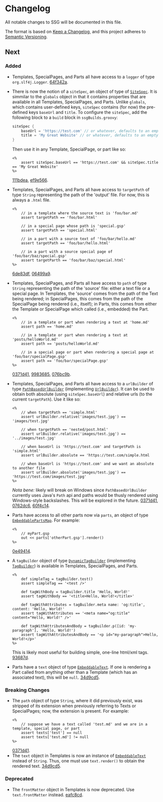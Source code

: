 # Changelog

All notable changes to SSG will be documented in this file.

The format is based on [Keep a Changelog](https://keepachangelog.com/en/1.0.0/), and this project adheres to [Semantic Versioning](https://semver.org/spec/v2.0.0.html).

## Next

### Added

- Templates, SpecialPages, and Parts all have access to a `logger` of type `org.slf4j.Logger`. [64f342a](https://github.com/JesseBrault0709/ssg/commit/64f342a).
- There is now the notion of a `siteSpec`, an object of type of [`SiteSpec`](lib/src/main/groovy/com/jessebrault/ssg/SiteSpec.groovy). It is simmilar to the `globals` object in that it contains properties that are available in all Templates, SpecialPages, and Parts. Unlike `globals`, which contains user-defined keys, `siteSpec` contains (for now) the pre-defined keys `baseUrl` and `title`. To configure the `siteSpec`, add the following block to a `build` block in `ssgBuilds.groovy`:
    ```groovy
    siteSpec {
        baseUrl = 'https://test.com' // or whatever, defaults to an empty string
        title = 'My Great Website' // or whatever, defaults to an empty string
    }
    ```
  Then use it in any Template, SpecialPage, or part like so:
  ```gsp
  <%
      assert siteSpec.baseUrl == 'https://test.com' && siteSpec.title == 'My Great Website'
  %>
  ```
  [111bdea](https://github.com/JesseBrault0709/ssg/commit/111bdea), [ef9e566](https://github.com/JesseBrault0709/ssg/commit/ef9e566).
- Templates, SpecialPages, and Parts all have access to `targetPath` of type `String` representing the path of the 'output' file. For now, this is always a `.html` file.
    ```gsp
    <%
        // in a template where the source text is 'foo/bar.md'
        assert targetPath == 'foo/bar.html'
        
        // in a special page whose path is 'special.gsp'
        assert targetPath == 'special.html'
        
        // in a part with a source text of 'foo/bar/hello.md'
        assert targetPath == 'foo/bar/hello.html'
        
        // in a part with a source special page of 'foo/bar/baz/special.gsp'
        assert targetParth == 'foo/bar/baz/special.html'
    %>
    ```
    [6de83df](https://github.com/JesseBrault0709/ssg/commit/6de83df), [06499a9](https://github.com/JesseBrault0709/ssg/commit/06499a9).
- Templates, SpecialPages, and Parts all have access to `path` of type `String` representing the path of the 'source' file: either a text file or a special page. In Templates, the 'source' comes from the path of the Text being rendered; in SpecialPages, this comes from the path of the SpecialPage being rendered (i.e., itself); in Parts, this comes from either the Template or SpecialPage which called (i.e., embedded) the Part. 
    ```gsp
    <%
        // in a template or part when rendering a text at 'home.md'
        assert path == 'home.md'
    
        // in a template or part when rendering a text at 'posts/helloWorld.md'
        assert path == 'posts/helloWorld.md'
    
        // in a special page or part when rendering a special page at 'foo/bar/specialPage.gsp'
        assert path == 'foo/bar/specialPage.gsp'
    %>
    ```
  [0371d41](https://github.com/JesseBrault0709/ssg/commit/0371d41), [9983685](https://github.com/JesseBrault0709/ssg/commit/9983685), [076bc9b](https://github.com/JesseBrault0709/ssg/commit/076bc9b).
- Templates, SpecialPages, and Parts all have access to a `urlBuilder` of type [`PathBasedUrlBuilder`](lib/src/main/groovy/com/jessebrault/ssg/url/PathBasedUrlBuilder.groovy) (implementing [`UrlBuilder`](lib/src/main/groovy/com/jessebrault/ssg/url/UrlBuilder.groovy)). It can be used to obtain both absolute (using `siteSpec.baseUrl`) and relative urls (to the current `targetPath`). Use it like so:
    ```gsp
    <%
        // when targetPath == 'simple.html'
        assert urlBuilder.relative('images/test.jpg') == 'images/test.jpg'
        
        // when targetPath == 'nested/post.html'
        assert urlBuilder.relative('images/test.jpg') == '../images/test.jpg'
        
        // when baseUrl is 'https://test.com' and targetPath is 'simple.html'
        assert urlBuilder.absolute == 'https://test.com/simple.html
        
        // when baseUrl is 'https://test.com' and we want an absolute to another file
        assert urlBuilder.absolute('images/test.jpg') == 'https://test.com/images/test.jpg'
    %>
    ```
  *Nota bene:* likely will break on Windows since `PathBasedUrlBuilder` currently uses Java's `Path` api and paths would be thusly rendered using Windows-style backslashes. This will be explored in the future. [0371d41](https://github.com/JesseBrault0709/ssg/commit/0371d41), [0762dc6](https://github.com/JesseBrault0709/ssg/commit/0762dc6), [60f4c14](https://github.com/JesseBrault0709/ssg/commit/60f4c14).
- Parts have access to all other parts now via `parts`, an object of type [`EmbeddablePartsMap`](lib/src/main/groovy/com/jessebrault/ssg/part/EmbeddablePartsMap.groovy). For example:

    ```gsp
    <% 
        // myPart.gsp
        out << parts['otherPart.gsp'].render()
    %>
    ```
    
  [0e49414](https://github.com/JesseBrault0709/ssg/commit/0e49414).
- A `tagBuilder` object of type [`DynamicTagBuilder`](lib/src/main/groovy/com/jessebrault/ssg/tagbuilder/DynamicTagBuilder.groovy) (implementing [`TagBuilder`](lib/src/main/groovy/com/jessebrault/ssg/tagbuilder/TagBuilder.groovy)) is available in Templates, SpecialPages, and Parts.

    ```gsp
    <%
        def simpleTag = tagBuilder.test()
        assert simpleTag == '<test />'
  
        def tagWithBody = tagBuilder.title 'Hello, World!'
        assert tagWithBody == '<title>Hello, World!</title>'
    
        def tagWithAttributes = tagBuilder.meta name: 'og:title', content: 'Hello, World!'
        assert tagWithAttributes == '<meta name="og:title" content="Hello, World!" />'
  
        def tagWithAttributesAndBody = tagBuilder.p([id: 'my-paragraph'], 'Hello, World!')
        assert tagWithAttributesAndBody == '<p id="my-paragraph">Hello, World!</p>'
    %>
    ```
    
  This is likely most useful for building simple, one-line html/xml tags. [93687d](https://github.com/JesseBrault0709/ssg/commit/936587d).
- Parts have a `text` object of type [`EmbeddableText`](lib/src/main/groovy/com/jessebrault/ssg/text/EmbeddableText.groovy). If one is rendering a Part called from anything other than a Template (which has an associated text), this will be `null`. [34d9cd5](https://github.com/JesseBrault0709/ssg/commit/34d9cd5).

### Breaking Changes
- The `path` object of type `String`, where it did previously exist, was stripped of its extension when previously referring to Texts or SpecialPages; now, the extension is present. For example:
    ```gsp
    <%
        // suppose we have a text called 'test.md' and we are in a template, special page, or part
        assert texts['test'] == null
        assert texts['test.md'] != null
    %>
    ```
  [0371d41](https://github.com/JesseBrault0709/ssg/commit/0371d41).
- The `text` object in Templates is now an instance of [`EmbeddableText`](lib/src/main/groovy/com/jessebrault/ssg/text/EmbeddableText.groovy) instead of `String`. Thus, one must use `text.render()` to obtain the rendered text. [34d9cd5](https://github.com/JesseBrault0709/ssg/commit/34d9cd5).

### Deprecated
- The `frontMatter` object in Templates is now deprecated. Use `text.frontMatter` instead. [eafc8cd](https://github.com/JesseBrault0709/ssg/commit/eafc8cd).
